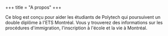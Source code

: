 +++
title = "A propos"
+++

Ce blog est conçu pour aider les étudiants de Polytech qui poursuivent un double diplôme à l'ETS Montréal. Vous y trouverez des informations sur les procédures d'immigration, l'inscription à l'école et la vie à Montréal.


